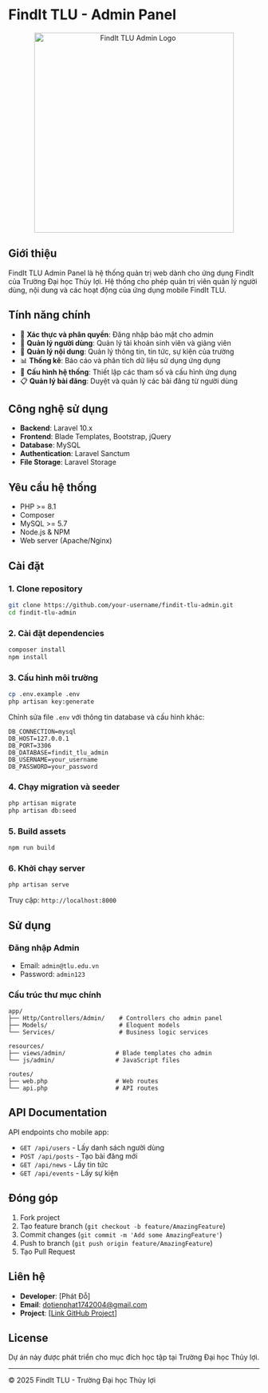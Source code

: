 # FindIt TLU - Admin Panel

<p align="center">
  <img src="https://via.placeholder.com/400x200/4285f4/ffffff?text=FindIt+TLU+Admin" alt="FindIt TLU Admin Logo" width="400">
</p>

## Giới thiệu

FindIt TLU Admin Panel là hệ thống quản trị web dành cho ứng dụng FindIt của Trường Đại học Thủy lợi. Hệ thống cho phép quản trị viên quản lý người dùng, nội dung và các hoạt động của ứng dụng mobile FindIt TLU.

## Tính năng chính

- 🔐 **Xác thực và phân quyền**: Đăng nhập bảo mật cho admin
- 👥 **Quản lý người dùng**: Quản lý tài khoản sinh viên và giảng viên
- 📱 **Quản lý nội dung**: Quản lý thông tin, tin tức, sự kiện của trường
- 📊 **Thống kê**: Báo cáo và phân tích dữ liệu sử dụng ứng dụng
- 🔧 **Cấu hình hệ thống**: Thiết lập các tham số và cấu hình ứng dụng
- 📋 **Quản lý bài đăng**: Duyệt và quản lý các bài đăng từ người dùng

## Công nghệ sử dụng

- **Backend**: Laravel 10.x
- **Frontend**: Blade Templates, Bootstrap, jQuery
- **Database**: MySQL
- **Authentication**: Laravel Sanctum
- **File Storage**: Laravel Storage

## Yêu cầu hệ thống

- PHP >= 8.1
- Composer
- MySQL >= 5.7
- Node.js & NPM
- Web server (Apache/Nginx)

## Cài đặt

### 1. Clone repository

```bash
git clone https://github.com/your-username/findit-tlu-admin.git
cd findit-tlu-admin
```

### 2. Cài đặt dependencies

```bash
composer install
npm install
```

### 3. Cấu hình môi trường

```bash
cp .env.example .env
php artisan key:generate
```

Chỉnh sửa file `.env` với thông tin database và cấu hình khác:

```env
DB_CONNECTION=mysql
DB_HOST=127.0.0.1
DB_PORT=3306
DB_DATABASE=findit_tlu_admin
DB_USERNAME=your_username
DB_PASSWORD=your_password
```

### 4. Chạy migration và seeder

```bash
php artisan migrate
php artisan db:seed
```

### 5. Build assets

```bash
npm run build
```

### 6. Khởi chạy server

```bash
php artisan serve
```

Truy cập: `http://localhost:8000`

## Sử dụng

### Đăng nhập Admin

- Email: `admin@tlu.edu.vn`
- Password: `admin123`

### Cấu trúc thư mục chính

```
app/
├── Http/Controllers/Admin/    # Controllers cho admin panel
├── Models/                    # Eloquent models
└── Services/                  # Business logic services

resources/
├── views/admin/              # Blade templates cho admin
└── js/admin/                 # JavaScript files

routes/
├── web.php                   # Web routes
└── api.php                   # API routes
```

## API Documentation

API endpoints cho mobile app:

- `GET /api/users` - Lấy danh sách người dùng
- `POST /api/posts` - Tạo bài đăng mới
- `GET /api/news` - Lấy tin tức
- `GET /api/events` - Lấy sự kiện

## Đóng góp

1. Fork project
2. Tạo feature branch (`git checkout -b feature/AmazingFeature`)
3. Commit changes (`git commit -m 'Add some AmazingFeature'`)
4. Push to branch (`git push origin feature/AmazingFeature`)
5. Tạo Pull Request

## Liên hệ

- **Developer**: [Phát Đỗ]
- **Email**: dotienphat1742004@gmail.com
- **Project**: [[Link GitHub Project](https://github.com/PhatDo744/findit-tlu-admin.git)]

## License

Dự án này được phát triển cho mục đích học tập tại Trường Đại học Thủy lợi.

---

© 2025 FindIt TLU - Trường Đại học Thủy lợi
